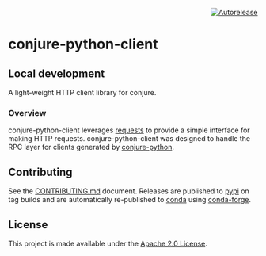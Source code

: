 <p align="right">
<a href="https://autorelease.general.dmz.palantir.tech/palantir/conjure-python-client"><img src="https://img.shields.io/badge/Perform%20an-Autorelease-success.svg" alt="Autorelease"></a>
</p>

# conjure-python-client

## Local development

A light-weight HTTP client library for conjure.

### Overview

conjure-python-client leverages [requests](http://docs.python-requests.org/en/master/) to provide a simple interface for making HTTP requests. conjure-python-client was designed to handle the RPC layer for clients generated by [conjure-python](https://github.com/palantir/conjure-python).

## Contributing

See the [CONTRIBUTING.md](./CONTRIBUTING.md) document.  Releases are published to [pypi](https://pypi.org/project/conjure-python-client/) on tag builds and are automatically re-published to [conda](https://anaconda.org/conda-forge/conjure-python-client) using [conda-forge](https://github.com/conda-forge/conjure-python-client-feedstock/).

## License
This project is made available under the [Apache 2.0 License](/LICENSE).
